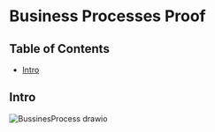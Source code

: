 # Business Processes Proof

## Table of Contents
- [Intro](#intro)

## Intro
![BussinesProcess drawio](https://github.com/TotalTactician/Documentation/assets/39733159/999b2689-8518-4dad-8eb3-8234c6dcfe5d)
